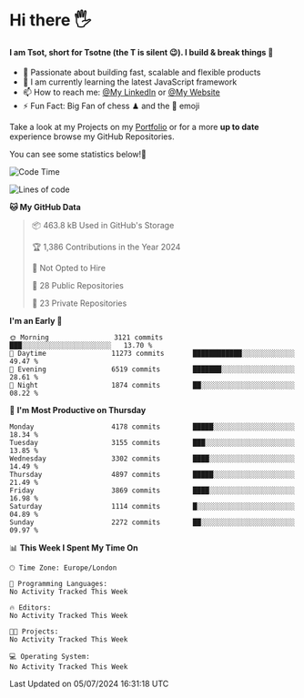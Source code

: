 # Hi there :raised_hand_with_fingers_splayed:
#### I am Tsot, short for Tsotne (the T is silent :wink:). I build & break things :space_invader:
- :telescope: Passionate about building fast, scalable and flexible products
- :seedling: I am currently learning the latest JavaScript framework 
- :mailbox: How to reach me: [@My LinkedIn](https://www.linkedin.com/in/tsotne-gvadzabia/) or [@My Website](https://tsotne.co.uk/contact)
- :zap: Fun Fact: Big Fan of chess ♟ and the 👾 emoji

Take a look at my Projects on my [Portfolio](https://tsotne.co.uk/) or for a more **up to date** experience browse my GitHub Repositories.

You can see some statistics below!:space_invader:
<!--START_SECTION:waka-->
![Code Time](http://img.shields.io/badge/Code%20Time-761%20hrs%202%20mins-blue)

![Lines of code](https://img.shields.io/badge/From%20Hello%20World%20I%27ve%20Written-7.5%20million%20lines%20of%20code-blue)

**🐱 My GitHub Data** 

> 📦 463.8 kB Used in GitHub's Storage 
 > 
> 🏆 1,386 Contributions in the Year 2024
 > 
> 🚫 Not Opted to Hire
 > 
> 📜 28 Public Repositories 
 > 
> 🔑 23 Private Repositories 
 > 
**I'm an Early 🐤** 

```text
🌞 Morning                3121 commits        ███░░░░░░░░░░░░░░░░░░░░░░   13.70 % 
🌆 Daytime                11273 commits       ████████████░░░░░░░░░░░░░   49.47 % 
🌃 Evening                6519 commits        ███████░░░░░░░░░░░░░░░░░░   28.61 % 
🌙 Night                  1874 commits        ██░░░░░░░░░░░░░░░░░░░░░░░   08.22 % 
```
📅 **I'm Most Productive on Thursday** 

```text
Monday                   4178 commits        █████░░░░░░░░░░░░░░░░░░░░   18.34 % 
Tuesday                  3155 commits        ███░░░░░░░░░░░░░░░░░░░░░░   13.85 % 
Wednesday                3302 commits        ████░░░░░░░░░░░░░░░░░░░░░   14.49 % 
Thursday                 4897 commits        █████░░░░░░░░░░░░░░░░░░░░   21.49 % 
Friday                   3869 commits        ████░░░░░░░░░░░░░░░░░░░░░   16.98 % 
Saturday                 1114 commits        █░░░░░░░░░░░░░░░░░░░░░░░░   04.89 % 
Sunday                   2272 commits        ██░░░░░░░░░░░░░░░░░░░░░░░   09.97 % 
```


📊 **This Week I Spent My Time On** 

```text
🕑︎ Time Zone: Europe/London

💬 Programming Languages: 
No Activity Tracked This Week

🔥 Editors: 
No Activity Tracked This Week

🐱‍💻 Projects: 
No Activity Tracked This Week

💻 Operating System: 
No Activity Tracked This Week
```


 Last Updated on 05/07/2024 16:31:18 UTC
<!--END_SECTION:waka-->
